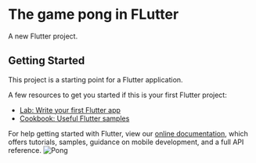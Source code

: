 # The game pong in FLutter

A new Flutter project.

## Getting Started

This project is a starting point for a Flutter application.


A few resources to get you started if this is your first Flutter project:

- [Lab: Write your first Flutter app](https://flutter.dev/docs/get-started/codelab)
- [Cookbook: Useful Flutter samples](https://flutter.dev/docs/cookbook)

For help getting started with Flutter, view our
[online documentation](https://flutter.dev/docs), which offers tutorials,
samples, guidance on mobile development, and a full API reference.
![Pong](https://user-images.githubusercontent.com/69631288/160319667-46d62e7c-c73e-48f6-8b4e-ba7cf89c809c.png)
